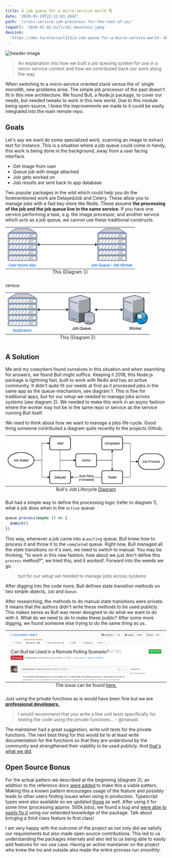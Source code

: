 ```yaml
---
title: A job queue for a micro-service world 🌎
date: '2019-01-29T22:12:03.284Z'
path: '/cross-service-job-processor-for-the-rest-of-us/'
logoUrl: '2019-01-01-bull/ski-mountain.jpeg'
devLink:
  'https://dev.to/aleccool213/a-job-queue-for-a-micro-service-world--4b26'
---
```


<img src="https://res.cloudinary.com/dscgr6mcw/image/upload/v1549120910/bull-post/ski-mountain.jpg" alt="header-image"/>
</br>

> An explanation into how we built a job queuing system for use in a micro-service context and how we contributed back our work along the way.

When switching to a micro-service oriented stack versus the ol' single monolith, new problems arise. The simple job processor of the past doesn't fit in this new architecture. We found Bull, a Node.js package, to cover our needs, but needed tweaks to work in this new world. Due to this module being open-source, I knew the improvements we made to it could be easily integrated into the main remote repo.

## Goals

Let's say we want do some specialized work, scanning an image to extract text for instance. This is a situation where a job queue could come in handy, this work is being done in the background, away from a user facing interface.

- Get image from user
- Queue job with image attached
- Job gets worked on
- Job results are sent back to app database

Two popular packages in the wild which could help you do the forementioned work are DelayedJob and Celery. These allow you to manage jobs with a fast key-store like Redis. These assume **the processing of the job and the job queue live in the same service**. If you have one service performing a task, e.g. the image processor, and another service which acts as a job queue, we cannot use these traditional constructs.

<table class="image">
  <caption align="bottom">This (Diagram 1)</caption>
  <tr><td><img src="./bull-1.png" alt="single-service-with-jobs"/></td></tr>
</table>

versus

<table class="image">
  <caption align="bottom">This (Diagram 2)</caption>
  <tr><td><img src="./bull-post2.png" alt="multiple-services-job-queue"/></td></tr>
</table>

## A Solution

Me and my coworkers found ourselves in this situation and when searching for answers, we found Bull might suffice. Keeping it 2018, this Node.js package is lightning fast, built to work with Redis and has an active community. It didn't quite fit our needs at first as it processed jobs in the same app as the queue-mechanism, see diagram 1. This is fine for traditional apps, but for our setup we needed to manage jobs across systems (see diagram 2). We needed to make this work in an async fashion where the worker may not be in the same repo or service as the service running Bull itself.

We need to think about how we want to manage a jobs life-cycle. Good thing someone contributed a diagram quite recently to the projects Github.

<table class="image">
  <caption align="bottom">Bull's Job Lifecycle <a href="https://github.com/OptimalBits/bull/blob/develop/docs/job-lifecycle.png" target="_blank">Diagram</a></caption>
  <tr><td><img src="https://raw.githubusercontent.com/OptimalBits/bull/develop/docs/job-lifecycle.png" alt="bull-lifecycle-diagram"/></td></tr>
</table>

Bull had a simple way to define the processing logic (refer to diagram 1), what a job does when in the `active` queue:

```javascript
queue.process(async () => {
  doWork()
})
```

This way, whenever a job came into a `waiting` queue, Bull knew how to process it and throw it to the `completed` queue. Right now, Bull managed all the state transitions on it's own, we need to switch to manual. You may be thinking, "to work in this new fashion, how about we just don't define this `process` method?", we tried this, and it _worked!_. Forward into the weeds we go.

> but for our setup we needed to manage jobs across systems

After digging into the code more, Bull defines state transition methods on two simple objects, `Job` and `Queue`.

After researching, the methods to do manual state transitions were private. It means that the authors didn't write these methods to be used publicly. This makes sense as Bull was never designed to do what we want to do with it. What do we need to do to make these public? After some more digging, we found someone else trying to do the same thing as us.

<table class="image">
  <caption align="bottom">The issue can be found <a href="https://github.com/OptimalBits/bull/issues/790" target="_blank">here.</a></caption>
  <tr><td>
    <img src="./github-1.png" alt="profession-hacker-gif"/>
  </td></tr>
</table>

Just using the private functions as is would have been fine but we are <a href="https://media.giphy.com/media/HoffxyN8ghVuw/giphy.gif" target="_blank">**professional developers.**</a>

> I would recommend that you write a few unit tests specifically for testing the code using the private functions... - @manast

The maintainer had a great suggestion, write unit tests for the private functions. The next best thing for this would be to at least write documentation for the functions so that they are understood by the community and strengthened their viability to be used publicly. And <a href="https://github.com/OptimalBits/bull/pull/1017/files#diff-d823dceb04482ab55e5004eebb53fc1cR182" target="_blank">that's what we did</a>.

## Open Source Bonus

For the actual pattern we described at the beginning (diagram 2), an addition to the reference docs <a href="https://github.com/OptimalBits/bull/pull/1017/files#diff-375fc823554b090375d9c47199cb5ee2R201" target="_blank">were added</a> to make this a viable pattern. Making this a known pattern encourages usage of the feature and possibly leads to other users finding issues when using in production. Typescript types were also available so we updated <a href="https://github.com/DefinitelyTyped/DefinitelyTyped/pull/27816" target="_blank">those</a> as well. After using it for some time (processing approx. 500k jobs), we found a bug and <a href="https://github.com/OptimalBits/bull/pull/1096" target="_blank">were able to easily fix it</a> using our extended knowledge of the package. Talk about bringing a third class feature to first class!

I am very happy with the outcome of the project as not only did we satisfy our requirements but also made open source contributions. This led to us understanding the packages internals and also led to us being able to easily add features for our use case. Having an active maintainer on the project who knew the ins and outside also made the entire process run smoothly.
